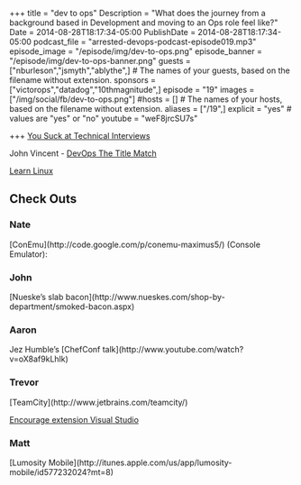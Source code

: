 +++
title = "dev to ops"
Description = "What does the journey from a background based in Development and moving to an Ops role feel like?"
Date = 2014-08-28T18:17:34-05:00
PublishDate = 2014-08-28T18:17:34-05:00
podcast_file = "arrested-devops-podcast-episode019.mp3"
episode_image = "/episode/img/dev-to-ops.png"
episode_banner = "/episode/img/dev-to-ops-banner.png"
guests = ["nburleson","jsmyth","ablythe",] # The names of your guests, based on the filename without extension.
sponsors = ["victorops","datadog","10thmagnitude",]
episode = "19"
images = ["/img/social/fb/dev-to-ops.png"]
#hosts = [] # The names of your hosts, based on the filename without extension.
aliases = ["/19",]
explicit = "yes" # values are "yes" or "no"
youtube = "weF8jrcSU7s"

+++
[You Suck at Technical Interviews](http://seldo.com/weblog/2014/08/26/you_suck_at_technical_interviews)

John Vincent - [DevOps The Title Match](http://blog.lusis.org/blog/2013/06/04/devops-the-title-match/")

[Learn Linux](http://www.youtube.com/playlist?list=PLQK7ZMLUQcMoJfzkuUnXDQi5H6gk2Trju)

<h2>Check Outs</h2>
<h3>Nate</h3>
[ConEmu](http://code.google.com/p/conemu-maximus5/) (Console Emulator):
<h3>John</h3>
[Nueske’s slab bacon](http://www.nueskes.com/shop-by-department/smoked-bacon.aspx)
<h3>Aaron</h3>
Jez Humble’s [ChefConf talk](http://www.youtube.com/watch?v=oX8af9kLhlk)
<h3>Trevor</h3>
[TeamCity](http://www.jetbrains.com/teamcity/)

[Encourage extension Visual Studio](http://visualstudiogallery.msdn.microsoft.com/1f3afebb-06c7-4b77-a54f-eb2f0784008d)

<h3>Matt</h3>
[Lumosity Mobile](http://itunes.apple.com/us/app/lumosity-mobile/id577232024?mt=8)
